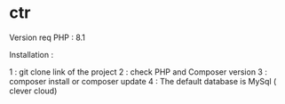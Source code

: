 # ctr

Version req PHP : 8.1

Installation :

1 : git clone link of the project 
2 : check PHP and Composer version 
3 : composer install or composer update 
4 : The default database is MySql ( clever cloud)


